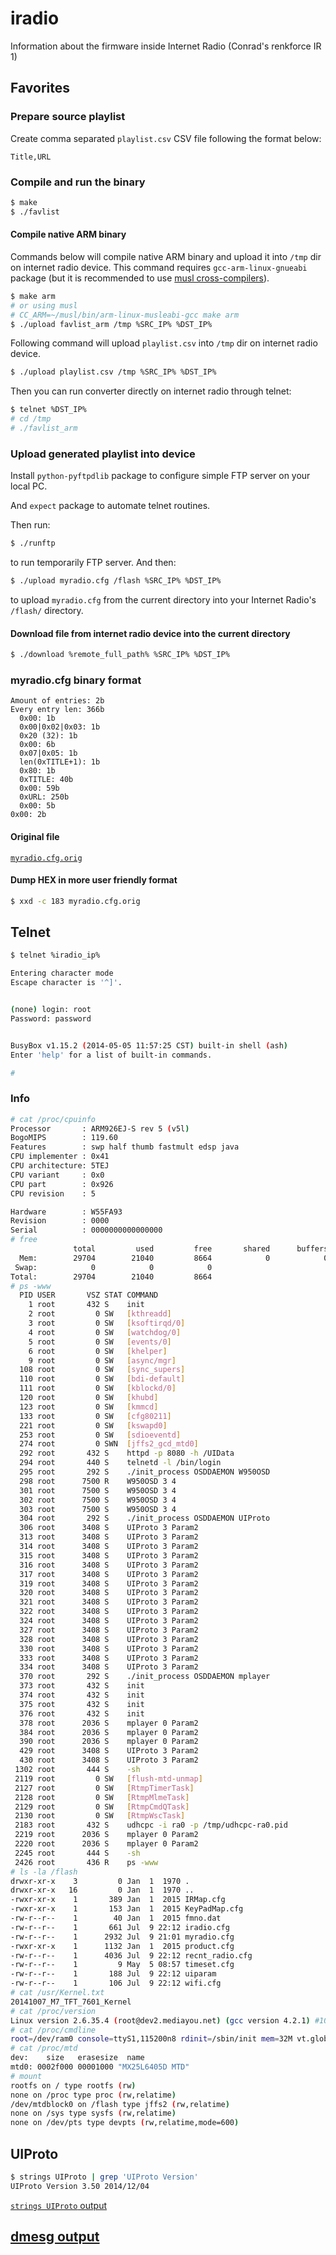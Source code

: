 # iradio
Information about the firmware inside Internet Radio (Conrad's renkforce IR 1)

## Favorites

### Prepare source playlist

Create comma separated `playlist.csv` CSV file following the format below:

```csv
Title,URL
```

### Compile and run the binary

```sh
$ make
$ ./favlist
```

#### Compile native ARM binary

Commands below will compile native ARM binary and upload it into `/tmp` dir on internet radio device. This command requires `gcc-arm-linux-gnueabi` package (but it is recommended to use [musl cross-compilers](http://musl.codu.org/)).

```sh
$ make arm
# or using musl
# CC_ARM=~/musl/bin/arm-linux-musleabi-gcc make arm
$ ./upload favlist_arm /tmp %SRC_IP% %DST_IP%
```

Following command will upload `playlist.csv` into `/tmp` dir on internet radio device.

```sh
$ ./upload playlist.csv /tmp %SRC_IP% %DST_IP%
```

Then you can run converter directly on internet radio through telnet:

```sh
$ telnet %DST_IP%
# cd /tmp
# ./favlist_arm
```

### Upload generated playlist into device

Install `python-pyftpdlib` package to configure simple FTP server on your local PC.

And `expect` package to automate telnet routines.

Then run:

```sh
$ ./runftp
```

to run temporarily FTP server. And then:

```sh
$ ./upload myradio.cfg /flash %SRC_IP% %DST_IP%
```

to upload `myradio.cfg` from the current directory into your Internet Radio's `/flash/` directory.

#### Download file from internet radio device into the current directory

```sh
$ ./download %remote_full_path% %SRC_IP% %DST_IP%
```

### myradio.cfg binary format

```
Amount of entries: 2b
Every entry len: 366b
  0x00: 1b
  0x00|0x02|0x03: 1b
  0x20 (32): 1b
  0x00: 6b
  0x07|0x05: 1b
  len(0xTITLE+1): 1b
  0x80: 1b
  0xTITLE: 40b
  0x00: 59b
  0xURL: 250b
  0x00: 5b
0x00: 2b
```

#### Original file

[`myradio.cfg.orig`](myradio.cfg.orig)

#### Dump HEX in more user friendly format

```sh
$ xxd -c 183 myradio.cfg.orig
```

## Telnet

```sh
$ telnet %iradio_ip%

Entering character mode
Escape character is '^]'.


(none) login: root
Password: password


BusyBox v1.15.2 (2014-05-05 11:57:25 CST) built-in shell (ash)
Enter 'help' for a list of built-in commands.

# 
```

### Info

```sh
# cat /proc/cpuinfo
Processor       : ARM926EJ-S rev 5 (v5l)
BogoMIPS        : 119.60
Features        : swp half thumb fastmult edsp java 
CPU implementer : 0x41
CPU architecture: 5TEJ
CPU variant     : 0x0
CPU part        : 0x926
CPU revision    : 5

Hardware        : W55FA93
Revision        : 0000
Serial          : 0000000000000000
# free
              total         used         free       shared      buffers
  Mem:        29704        21040         8664            0            0
 Swap:            0            0            0
Total:        29704        21040         8664
# ps -www
  PID USER       VSZ STAT COMMAND
    1 root       432 S    init       
    2 root         0 SW   [kthreadd]
    3 root         0 SW   [ksoftirqd/0]
    4 root         0 SW   [watchdog/0]
    5 root         0 SW   [events/0]
    6 root         0 SW   [khelper]
    9 root         0 SW   [async/mgr]
  108 root         0 SW   [sync_supers]
  110 root         0 SW   [bdi-default]
  111 root         0 SW   [kblockd/0]
  120 root         0 SW   [khubd]
  123 root         0 SW   [kmmcd]
  133 root         0 SW   [cfg80211]
  221 root         0 SW   [kswapd0]
  253 root         0 SW   [sdioeventd]
  274 root         0 SWN  [jffs2_gcd_mtd0]
  292 root       432 S    httpd -p 8080 -h /UIData 
  294 root       440 S    telnetd -l /bin/login 
  295 root       292 S    ./init_process OSDDAEMON W950OSD 
  298 root      7500 R    W950OSD 3 4 
  301 root      7500 S    W950OSD 3 4 
  302 root      7500 S    W950OSD 3 4 
  303 root      7500 S    W950OSD 3 4 
  304 root       292 S    ./init_process OSDDAEMON UIProto 
  306 root      3408 S    UIProto 3 Param2 
  313 root      3408 S    UIProto 3 Param2 
  314 root      3408 S    UIProto 3 Param2 
  315 root      3408 S    UIProto 3 Param2 
  316 root      3408 S    UIProto 3 Param2 
  317 root      3408 S    UIProto 3 Param2 
  319 root      3408 S    UIProto 3 Param2 
  320 root      3408 S    UIProto 3 Param2 
  321 root      3408 S    UIProto 3 Param2 
  322 root      3408 S    UIProto 3 Param2 
  324 root      3408 S    UIProto 3 Param2 
  327 root      3408 S    UIProto 3 Param2 
  328 root      3408 S    UIProto 3 Param2 
  330 root      3408 S    UIProto 3 Param2 
  333 root      3408 S    UIProto 3 Param2 
  334 root      3408 S    UIProto 3 Param2 
  370 root       292 S    ./init_process OSDDAEMON mplayer 
  373 root       432 S    init       
  374 root       432 S    init       
  375 root       432 S    init       
  376 root       432 S    init       
  378 root      2036 S    mplayer 0 Param2 
  384 root      2036 S    mplayer 0 Param2 
  390 root      2036 S    mplayer 0 Param2 
  429 root      3408 S    UIProto 3 Param2 
  430 root      3408 S    UIProto 3 Param2 
 1302 root       444 S    -sh 
 2119 root         0 SW   [flush-mtd-unmap]
 2127 root         0 SW   [RtmpTimerTask]
 2128 root         0 SW   [RtmpMlmeTask]
 2129 root         0 SW   [RtmpCmdQTask]
 2130 root         0 SW   [RtmpWscTask]
 2183 root       432 S    udhcpc -i ra0 -p /tmp/udhcpc-ra0.pid 
 2219 root      2036 S    mplayer 0 Param2 
 2220 root      2036 S    mplayer 0 Param2 
 2245 root       444 S    -sh 
 2426 root       436 R    ps -www 
# ls -la /flash
drwxr-xr-x    3         0 Jan  1  1970 .
drwxr-xr-x   16         0 Jan  1  1970 ..
-rwxr-xr-x    1       389 Jan  1  2015 IRMap.cfg
-rwxr-xr-x    1       153 Jan  1  2015 KeyPadMap.cfg
-rw-r--r--    1        40 Jan  1  2015 fmno.dat
-rw-r--r--    1       661 Jul  9 22:12 iradio.cfg
-rw-r--r--    1      2932 Jul  9 21:01 myradio.cfg
-rwxr-xr-x    1      1132 Jan  1  2015 product.cfg
-rw-r--r--    1      4036 Jul  9 22:12 recnt_radio.cfg
-rw-r--r--    1         9 May  5 08:57 timeset.cfg
-rw-r--r--    1       188 Jul  9 22:12 uiparam
-rw-r--r--    1       106 Jul  9 22:12 wifi.cfg
# cat /usr/Kernel.txt 
20141007_M7_TFT_7601_Kernel
# cat /proc/version
Linux version 2.6.35.4 (root@dev2.mediayou.net) (gcc version 4.2.1) #1021 PREEMPT Fri Dec 5 16:40:02 CST 2014
# cat /proc/cmdline 
root=/dev/ram0 console=ttyS1,115200n8 rdinit=/sbin/init mem=32M vt.global_cursor_default=0 clocksource=jiffies
# cat /proc/mtd
dev:    size   erasesize  name
mtd0: 0002f000 00001000 "MX25L6405D MTD"
# mount
rootfs on / type rootfs (rw)
none on /proc type proc (rw,relatime)
/dev/mtdblock0 on /flash type jffs2 (rw,relatime)
none on /sys type sysfs (rw,relatime)
none on /dev/pts type devpts (rw,relatime,mode=600)
```

## UIProto

```sh
$ strings UIProto | grep 'UIProto Version'
UIProto Version 3.50 2014/12/04
```

[`strings UIProto` output](UIProto_strings.md)

## [dmesg output](dmesg.md)
